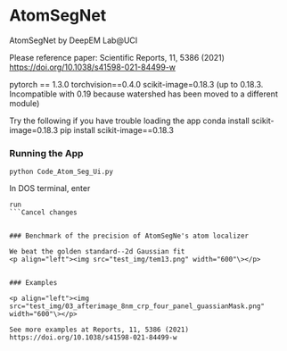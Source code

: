 # AtomSegNet
AtomSegNet by DeepEM Lab@UCI

Please reference paper:  Scientific Reports, 11, 5386 (2021)  https://doi.org/10.1038/s41598-021-84499-w 

pytorch == 1.3.0
torchvision==0.4.0
scikit-image=0.18.3 (up to 0.18.3. Incompatible with 0.19 because watershed has been moved to a different module)


Try the following if you have trouble loading the app
conda install scikit-image=0.18.3
pip install scikit-image==0.18.3

### Running the App
```
python Code_Atom_Seg_Ui.py
```
In DOS terminal, enter
```
run
```Cancel changes


### Benchmark of the precision of AtomSegNe's atom localizer

We beat the golden standard--2d Gaussian fit
<p align="left"><img src="test_img/tem13.png" width="600"\></p>


### Examples

<p align="left"><img src="test_img/03_afterimage_8nm_crp_four_panel_guassianMask.png" width="600"\></p>

See more examples at Reports, 11, 5386 (2021)  https://doi.org/10.1038/s41598-021-84499-w 
